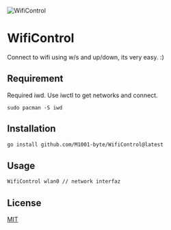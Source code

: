 ![WifiControl](https://i.imgur.com/cEFr07G.png)


# WifiControl

Connect to wifi using w/s and up/down, its very easy. :)



## Requirement

Required iwd. Use iwctl to get networks and connect.
```
sudo pacman -S iwd
```
## Installation
```bash
go install github.com/M1001-byte/WifiControl@latest
```
    
## Usage
```bash
WifiControl wlan0 // network interfaz
```


## License

[MIT](https://choosealicense.com/licenses/mit/)

